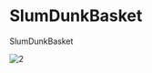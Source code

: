# SlumDunkBasket
SlumDunkBasket

![2](https://user-images.githubusercontent.com/107646730/221807333-64b12c02-2e9d-4785-87d3-b147d33594e9.jpg)
